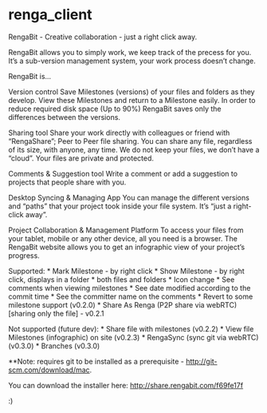 renga_client
============

RengaBit - Creative collaboration - just a right click away.

RengaBit allows you to simply work, we keep track of the precess for you. It’s a sub-version management system, your work process doesn’t change.

RengaBit is...

Version control
  Save Milestones (versions) of your files and folders as they develop. View these Milestones and return to a Milestone  easily. In order to reduce required disk space (Up to 90%) RengaBit saves only the differences between the versions. 

Sharing tool
  Share your work directly with colleagues or friend with “RengaShare”; Peer to Peer file sharing. You can share any file, regardless of its size, with anyone, any time. We do not keep your files, we don’t have a “cloud”. Your files are private and protected.

Comments & Suggestion tool
  Write a comment or add a suggestion to projects that people share with you.

Desktop Syncing & Managing App
  You can manage the different versions and “paths” that your project took inside your file system. It’s “just a right-click away”.

Project Collaboration & Management Platform
  To access your files from your tablet, mobile or any other device, all you need is a browser. The RengaBit website allows you to get an infographic view of your project’s progress.

Supported:
    * Mark Milestone - by right click
    * Show Milestone - by right click, displays in a folder
    * both files and folders
    * Icon change
    * See comments when viewing milestones
    * See date modified according to the commit time
    * See the committer name on the comments
    * Revert to some milestone support (v0.2.0)
    * Share As Renga (P2P share via webRTC) [sharing only the file] - v0.2.1

Not supported (future dev):
    * Share file with milestones (v0.2.2)
    * View file Milestones (infographic) on site (v0.2.3)
    * RengaSync (sync git via webRTC) (v0.3.0)
    * Branches (v0.3.0)

**Note: requires git to be installed as a prerequisite - http://git-scm.com/download/mac.

You can download the installer here: http://share.rengabit.com/f69fe17f

:)
